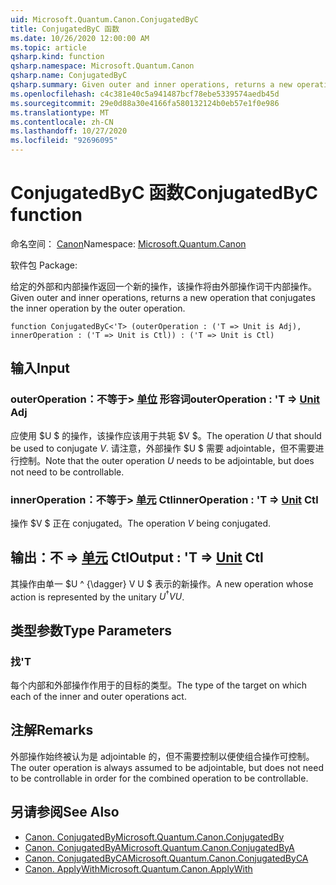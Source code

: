 ```yaml
---
uid: Microsoft.Quantum.Canon.ConjugatedByC
title: ConjugatedByC 函数
ms.date: 10/26/2020 12:00:00 AM
ms.topic: article
qsharp.kind: function
qsharp.namespace: Microsoft.Quantum.Canon
qsharp.name: ConjugatedByC
qsharp.summary: Given outer and inner operations, returns a new operation that conjugates the inner operation by the outer operation.
ms.openlocfilehash: c4c381e40c5a941487bcf78ebe5339574aedb45d
ms.sourcegitcommit: 29e0d88a30e4166fa580132124b0eb57e1f0e986
ms.translationtype: MT
ms.contentlocale: zh-CN
ms.lasthandoff: 10/27/2020
ms.locfileid: "92696095"
---
```

# <a name="conjugatedbyc-function"></a><span data-ttu-id="9742c-102">ConjugatedByC 函数</span><span class="sxs-lookup"><span data-stu-id="9742c-102">ConjugatedByC function</span></span>

<span data-ttu-id="9742c-103">命名空间： [Canon](xref:Microsoft.Quantum.Canon)</span><span class="sxs-lookup"><span data-stu-id="9742c-103">Namespace: [Microsoft.Quantum.Canon](xref:Microsoft.Quantum.Canon)</span></span>

<span data-ttu-id="9742c-104">软件包 [](https://nuget.org/packages/)</span><span class="sxs-lookup"><span data-stu-id="9742c-104">Package: [](https://nuget.org/packages/)</span></span>


<span data-ttu-id="9742c-105">给定的外部和内部操作返回一个新的操作，该操作将由外部操作词干内部操作。</span><span class="sxs-lookup"><span data-stu-id="9742c-105">Given outer and inner operations, returns a new operation that conjugates the inner operation by the outer operation.</span></span>

```qsharp
function ConjugatedByC<'T> (outerOperation : ('T => Unit is Adj), innerOperation : ('T => Unit is Ctl)) : ('T => Unit is Ctl)
```


## <a name="input"></a><span data-ttu-id="9742c-106">输入</span><span class="sxs-lookup"><span data-stu-id="9742c-106">Input</span></span>

### <a name="outeroperation--t--unit-adj"></a><span data-ttu-id="9742c-107">outerOperation：不等于> [单位](xref:microsoft.quantum.lang-ref.unit) 形容词</span><span class="sxs-lookup"><span data-stu-id="9742c-107">outerOperation : 'T => [Unit](xref:microsoft.quantum.lang-ref.unit) Adj</span></span>

<span data-ttu-id="9742c-108">应使用 $U $ 的操作，该操作应该用于共轭 $V $。</span><span class="sxs-lookup"><span data-stu-id="9742c-108">The operation $U$ that should be used to conjugate $V$.</span></span> <span data-ttu-id="9742c-109">请注意，外部操作 $U $ 需要 adjointable，但不需要进行控制。</span><span class="sxs-lookup"><span data-stu-id="9742c-109">Note that the outer operation $U$ needs to be adjointable, but does not need to be controllable.</span></span>


### <a name="inneroperation--t--unit-ctl"></a><span data-ttu-id="9742c-110">innerOperation：不等于> [单元](xref:microsoft.quantum.lang-ref.unit) Ctl</span><span class="sxs-lookup"><span data-stu-id="9742c-110">innerOperation : 'T => [Unit](xref:microsoft.quantum.lang-ref.unit) Ctl</span></span>

<span data-ttu-id="9742c-111">操作 $V $ 正在 conjugated。</span><span class="sxs-lookup"><span data-stu-id="9742c-111">The operation $V$ being conjugated.</span></span>



## <a name="output--t--unit-ctl"></a><span data-ttu-id="9742c-112">输出：不 => [单元](xref:microsoft.quantum.lang-ref.unit) Ctl</span><span class="sxs-lookup"><span data-stu-id="9742c-112">Output : 'T => [Unit](xref:microsoft.quantum.lang-ref.unit) Ctl</span></span>

<span data-ttu-id="9742c-113">其操作由单一 $U ^ {\dagger} V U $ 表示的新操作。</span><span class="sxs-lookup"><span data-stu-id="9742c-113">A new operation whose action is represented by the unitary $U^{\dagger} V U$.</span></span>

## <a name="type-parameters"></a><span data-ttu-id="9742c-114">类型参数</span><span class="sxs-lookup"><span data-stu-id="9742c-114">Type Parameters</span></span>

### <a name="t"></a><span data-ttu-id="9742c-115">找</span><span class="sxs-lookup"><span data-stu-id="9742c-115">'T</span></span>

<span data-ttu-id="9742c-116">每个内部和外部操作作用于的目标的类型。</span><span class="sxs-lookup"><span data-stu-id="9742c-116">The type of the target on which each of the inner and outer operations act.</span></span>

## <a name="remarks"></a><span data-ttu-id="9742c-117">注解</span><span class="sxs-lookup"><span data-stu-id="9742c-117">Remarks</span></span>

<span data-ttu-id="9742c-118">外部操作始终被认为是 adjointable 的，但不需要控制以便使组合操作可控制。</span><span class="sxs-lookup"><span data-stu-id="9742c-118">The outer operation is always assumed to be adjointable, but does not need to be controllable in order for the combined operation to be controllable.</span></span>

## <a name="see-also"></a><span data-ttu-id="9742c-119">另请参阅</span><span class="sxs-lookup"><span data-stu-id="9742c-119">See Also</span></span>

- [<span data-ttu-id="9742c-120">Canon. ConjugatedBy</span><span class="sxs-lookup"><span data-stu-id="9742c-120">Microsoft.Quantum.Canon.ConjugatedBy</span></span>](xref:Microsoft.Quantum.Canon.ConjugatedBy)
- [<span data-ttu-id="9742c-121">Canon. ConjugatedByA</span><span class="sxs-lookup"><span data-stu-id="9742c-121">Microsoft.Quantum.Canon.ConjugatedByA</span></span>](xref:Microsoft.Quantum.Canon.ConjugatedByA)
- [<span data-ttu-id="9742c-122">Canon. ConjugatedByCA</span><span class="sxs-lookup"><span data-stu-id="9742c-122">Microsoft.Quantum.Canon.ConjugatedByCA</span></span>](xref:Microsoft.Quantum.Canon.ConjugatedByCA)
- [<span data-ttu-id="9742c-123">Canon. ApplyWith</span><span class="sxs-lookup"><span data-stu-id="9742c-123">Microsoft.Quantum.Canon.ApplyWith</span></span>](xref:Microsoft.Quantum.Canon.ApplyWith)